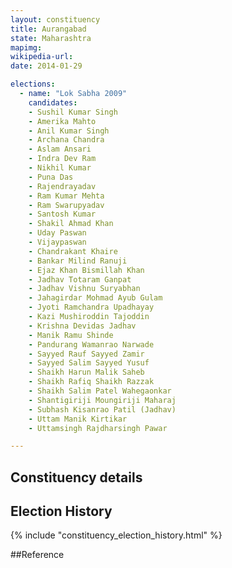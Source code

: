 ```yaml
---
layout: constituency
title: Aurangabad
state: Maharashtra
mapimg: 
wikipedia-url: 
date: 2014-01-29

elections: 
  - name: "Lok Sabha 2009"
    candidates: 
    - Sushil Kumar Singh 
    - Amerika Mahto 
    - Anil Kumar Singh 
    - Archana Chandra 
    - Aslam Ansari 
    - Indra Dev Ram 
    - Nikhil Kumar 
    - Puna Das 
    - Rajendrayadav 
    - Ram Kumar Mehta 
    - Ram Swarupyadav 
    - Santosh Kumar 
    - Shakil Ahmad Khan 
    - Uday Paswan 
    - Vijaypaswan 
    - Chandrakant Khaire 
    - Bankar Milind Ranuji 
    - Ejaz Khan Bismillah Khan 
    - Jadhav Totaram Ganpat 
    - Jadhav Vishnu Suryabhan 
    - Jahagirdar Mohmad Ayub Gulam 
    - Jyoti Ramchandra Upadhayay 
    - Kazi Mushiroddin Tajoddin 
    - Krishna Devidas Jadhav 
    - Manik Ramu Shinde 
    - Pandurang Wamanrao Narwade 
    - Sayyed Rauf Sayyed Zamir 
    - Sayyed Salim Sayyed Yusuf 
    - Shaikh Harun Malik Saheb 
    - Shaikh Rafiq Shaikh Razzak 
    - Shaikh Salim Patel Wahegaonkar 
    - Shantigiriji Moungiriji Maharaj 
    - Subhash Kisanrao Patil (Jadhav) 
    - Uttam Manik Kirtikar 
    - Uttamsingh Rajdharsingh Pawar 

---
```

## Constituency details


## Election History
{% include "constituency_election_history.html" %}

##Reference
